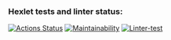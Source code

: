 ### Hexlet tests and linter status:
[![Actions Status](https://github.com/bumajiuk/python-project-lvl1/workflows/hexlet-check/badge.svg)](https://github.com/bumajiuk/python-project-lvl1/actions)
[![Maintainability](https://api.codeclimate.com/v1/badges/a99a88d28ad37a79dbf6/maintainability)](https://codeclimate.com/github/codeclimate/codeclimate/maintainability)
[![Linter-test](https://github.com/bumajiuk/python-project-lvl1/actions/workflows/linter.yml/badge.svg?branch=main)](https://github.com/bumajiuk/python-project-lvl1/actions/workflows/linter.yml)